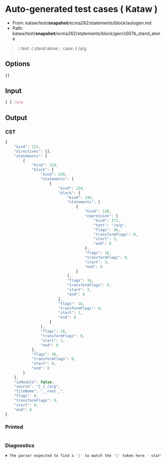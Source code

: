 # Auto-generated test cases ( Kataw )
- From: kataw/test/__snapshot__/ecma262/statements/block/autogen.md
- Path: kataw/test/__snapshot__/ecma262/statements/block/gen/x007b_stand_alone
> :: test: { stand alone
> :: case: { /a/g
## Options

`````js
{}
`````
## Input

`````js
{ { /a/g
`````
## Output

### CST

```javascript
{
    "kind": 122,
    "directives": [],
    "statements": [
        {
            "kind": 124,
            "block": {
                "kind": 249,
                "statements": [
                    {
                        "kind": 124,
                        "block": {
                            "kind": 249,
                            "statements": [
                                {
                                    "kind": 120,
                                    "expression": {
                                        "kind": 371,
                                        "text": "/a/g",
                                        "flags": 96,
                                        "transformFlags": 0,
                                        "start": 3,
                                        "end": 8
                                    },
                                    "flags": 16,
                                    "transformFlags": 0,
                                    "start": 3,
                                    "end": 8
                                }
                            ],
                            "flags": 16,
                            "transformFlags": 0,
                            "start": 3,
                            "end": 8
                        },
                        "flags": 16,
                        "transformFlags": 0,
                        "start": 1,
                        "end": 8
                    }
                ],
                "flags": 16,
                "transformFlags": 0,
                "start": 1,
                "end": 8
            },
            "flags": 16,
            "transformFlags": 0,
            "start": 0,
            "end": 8
        }
    ],
    "isModule": false,
    "source": "{ { /a/g",
    "fileName": "__root__",
    "flags": 0,
    "transformFlags": 0,
    "start": 0,
    "end": 8
}
```

### Printed

```javascript

```

### Diagnostics

```javascript
✖ The parser expected to find a '}' to match the '{' token here - start: 4, end: 8

```

